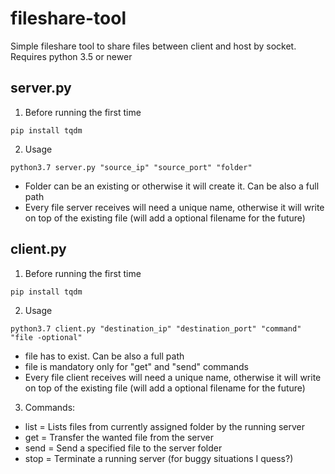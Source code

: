 # fileshare-tool
Simple fileshare tool to share files between client and host by socket.
Requires python 3.5 or newer

## server.py
1. Before running the first time

```
pip install tqdm
```
2. Usage
```
python3.7 server.py "source_ip" "source_port" "folder"
```
<ul>
  <li>Folder can be an existing or otherwise it will create it. Can be also a full path</li>
  <li>Every file server receives will need a unique name, otherwise it will write on top of the existing file (will add a optional filename for the future)</li>
</ul>

## client.py
1. Before running the first time

```
pip install tqdm
```
2. Usage
```
python3.7 client.py "destination_ip" "destination_port" "command" "file -optional"
```
<ul>
  <li>file has to exist. Can be also a full path</li>
  <li>file is mandatory only for "get" and "send" commands</li>
  <li>Every file client receives will need a unique name, otherwise it will write on top of the existing file (will add a optional filename for the future)</li>
</ul>

3. Commands:
<ul>
  <li>list = Lists files from currently assigned folder by the running server</li>
  <li>get  = Transfer the wanted file from the server</li>
  <li>send = Send a specified file to the server folder</li>
  <li>stop = Terminate a running server (for buggy situations I quess?)</li>
</ul>
